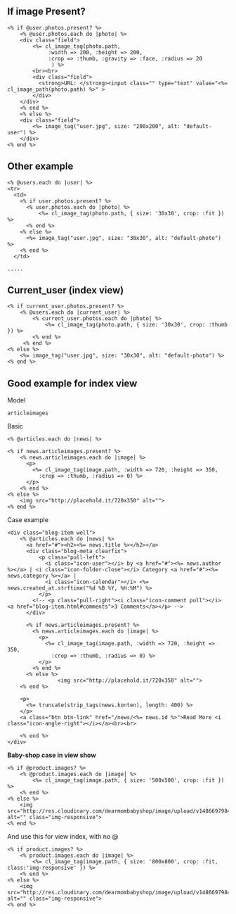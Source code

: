 ## If image Present?

    <% if @user.photos.present? %>
        <% @user.photos.each do |photo| %>
        <div class="field">
            <%= cl_image_tag(photo.path,
                 :width => 200, :height => 200,
                 :crop => :thumb, :gravity => :face, :radius => 20
                  ) %>
            <br><br>
            <div class="field">
              <strong>URL: </strong><input class="" type="text" value="<%= cl_image_path(photo.path) %>" >
            </div>
        </div>
        <% end %>
        <% else %>
        <div class="field">
            <%= image_tag("user.jpg", size: "200x200", alt: "default-user") %>
        </div>
    <% end %>

## Other example

    <% @users.each do |user| %>
    <tr>
      <td>
        <% if user.photos.present? %>
          <% user.photos.each do |photo| %>
              <%= cl_image_tag(photo.path, { size: '30x30', crop: :fit }) %>
          <% end %>
        <% else %>
          <%= image_tag("user.jpg", size: "30x30", alt: "default-photo") %>
        <% end %>
      </td>

    .....  

## Current_user (index view)

    <% if current_user.photos.present? %>
        <% @users.each do |current_user| %>
            <% current_user.photos.each do |photo| %>
                <%= cl_image_tag(photo.path, { size: '30x30', crop: :thumb }) %>
            <% end %>
         <% end %>
    <% else %>
        <%= image_tag("user.jpg", size: "30x30", alt: "default-photo") %>
    <% end %>


## Good example for index view

Model

    articleimages
    
Basic

    <% @articles.each do |news| %>

    <% if news.articleimages.present? %>
        <% news.articleimages.each do |image| %>
          <p>
            <%= cl_image_tag(image.path, :width => 720, :height => 350,
              :crop => :thumb, :radius => 0) %>
          </p>
        <% end %>
    <% else %>
        <img src="http://placehold.it/720x350" alt="">
    <% end %>    

Case example

    <div class="blog-item well">
        <% @articles.each do |news| %>
          <a href="#"><h2><%= news.title %></h2></a>
          <div class="blog-meta clearfix">
              <p class="pull-left">
                <i class="icon-user"></i> by <a href="#"><%= news.author %></a> | <i class="icon-folder-close"></i> Category <a href="#"><%= news.category %></a> |
                <i class="icon-calendar"></i> <%= news.created_at.strftime("%d %B %Y, %H:%M") %>
              </p>
            <!-- <p class="pull-right"><i class="icon-comment pull"></i> <a href="blog-item.html#comments">3 Comments</a></p> -->
          </div>

          <% if news.articleimages.present? %>
            <% news.articleimages.each do |image| %>
              <p>
                <%= cl_image_tag(image.path, :width => 720, :height => 350,
                  :crop => :thumb, :radius => 0) %>
              </p>
            <% end %>
          <% else %>
                    <img src="http://placehold.it/720x350" alt="">
        <% end %>

        <p>
          <%= truncate(strip_tags(news.konten), length: 400) %>
        </p>
        <a class="btn btn-link" href="/news/<%= news.id %>">Read More <i class="icon-angle-right"></i></a><br><br>

        <% end %>
    </div>

**Baby-shop case in view show**

    <% if @product.images? %>
        <% @product.images.each do |image| %>
            <%= cl_image_tag(image.path, { size: '500x500', crop: :fit }) %>
        <% end %>
    <% else %>
        <img src="http://res.cloudinary.com/dearmombabyshop/image/upload/v1486697984/stroller1_rc6jhp.jpg" alt="" class="img-responsive">
    <% end %>

And use this for view index, with no @

    <% if product.images? %>
        <% product.images.each do |image| %>
            <%= cl_image_tag(image.path, { size: '800x800', crop: :fit, class:'img-responsive' }) %>
        <% end %>
    <% else %>
        <img src="http://res.cloudinary.com/dearmombabyshop/image/upload/v1486697984/stroller1_rc6jhp.jpg" alt="" class="img-responsive">
    <% end %>
